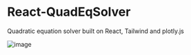 # React-QuadEqSolver
Quadratic equation solver built on React, Tailwind and plotly.js 

![image](https://user-images.githubusercontent.com/69979190/209938473-5f4b1e19-38c6-4418-a989-60b723268651.png)
